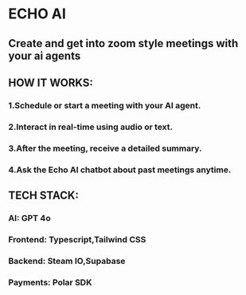 # ECHO AI
## Create and get into zoom style meetings with your ai agents

## HOW IT WORKS:
### 1.Schedule or start a meeting with your AI agent.
### 2.Interact in real-time using audio or text.
### 3.After the meeting, receive a detailed summary.
### 4.Ask the Echo AI chatbot about past meetings anytime.

## TECH STACK:
### AI: GPT 4o
### Frontend: Typescript,Tailwind CSS
### Backend: Steam IO,Supabase
### Payments: Polar SDK



